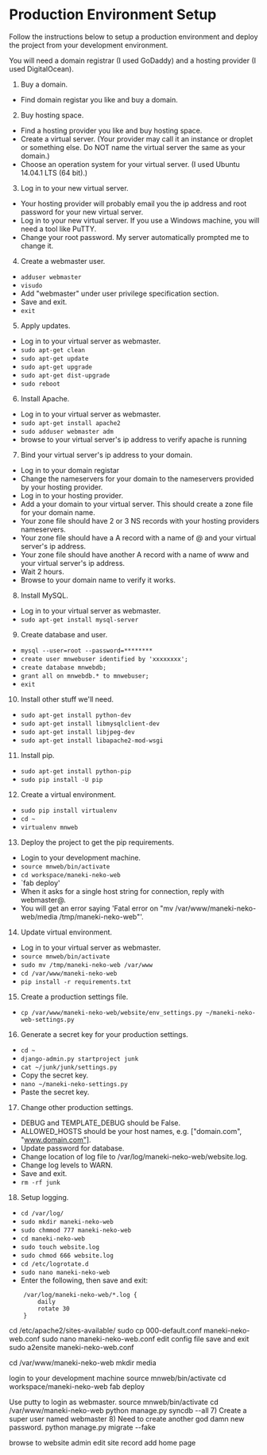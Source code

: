 Production Environment Setup
============================

Follow the instructions below to setup a production environment and deploy the project from your development environment.

You will need a domain registrar (I used GoDaddy) and a hosting provider (I used DigitalOcean).

1. Buy a domain.
  - Find domain registar you like and buy a domain.
  
2. Buy hosting space.
  - Find a hosting provider you like and buy hosting space.
  - Create a virtual server. (Your provider may call it an instance or droplet or something else. Do NOT name the virtual server the same as your domain.)
  - Choose an operation system for your virtual server. (I used Ubuntu 14.04.1 LTS (64 bit).)

3. Log in to your new virtual server.
  - Your hosting provider will probably email you the ip address and root password for your new virtual server.
  - Log in to your new virtual server. If you use a Windows machine, you will need a tool like PuTTY.
  - Change your root password. My server automatically prompted me to change it.
  
4. Create a webmaster user.
  - `adduser webmaster`
  - `visudo`
  - Add "webmaster" under user privilege specification section.
  - Save and exit.
  - `exit`

5. Apply updates.
  - Log in to your virtual server as webmaster.
  - `sudo apt-get clean`
  - `sudo apt-get update`
  - `sudo apt-get upgrade`
  - `sudo apt-get dist-upgrade`
  - `sudo reboot`
  
6. Install Apache.
  - Log in to your virtual server as webmaster.
  - `sudo apt-get install apache2`
  - `sudo adduser webmaster adm`
  - browse to your virtual server's ip address to verify apache is running

7. Bind your virtual server's ip address to your domain.
  - Log in to your domain registar
  - Change the nameservers for your domain to the nameservers provided by your hosting provider.
  - Log in to your hosting provider.
  - Add a your domain to your virtual server. This should create a zone file for your domain name.
  - Your zone file should have 2 or 3 NS records with your hosting providers nameservers.
  - Your zone file should have a A record with a name of @ and your virtual server's ip address.
  - Your zone file should have another A record with a name of www and your virtual server's ip address.
  - Wait 2 hours.
  - Browse to your domain name to verify it works.
  
8. Install MySQL.
  - Log in to your virtual server as webmaster.
  - `sudo apt-get install mysql-server`
  
9. Create database and user.
  - `mysql --user=root --password=********`
  - `create user mnwebuser identified by 'xxxxxxxx';`
  - `create database mnwebdb;`
  - `grant all on mnwebdb.* to mnwebuser;`
  - `exit`
  
10. Install other stuff we'll need.
  - `sudo apt-get install python-dev`
  - `sudo apt-get install libmysqlclient-dev`
  - `sudo apt-get install libjpeg-dev`
  - `sudo apt-get install libapache2-mod-wsgi`
  
11. Install pip.
  - `sudo apt-get install python-pip`
  - `sudo pip install -U pip`
  
12. Create a virtual environment.
  - `sudo pip install virtualenv`
  - `cd ~`
  - `virtualenv mnweb`

13. Deploy the project to get the pip requirements.
  - Login to your development machine.
  - `source mnweb/bin/activate`
  - `cd workspace/maneki-neko-web`
  - `fab deploy'
  - When it asks for a single host string for connection, reply with webmaster@<your domain>.
  - You will get an error saying 'Fatal error on "mv /var/www/maneki-neko-web/media /tmp/maneki-neko-web"'.
  
14. Update virtual environment.
  - Log in to your virtual server as webmaster.
  - `source mnweb/bin/activate`
  - `sudo mv /tmp/maneki-neko-web /var/www`
  - `cd /var/www/maneki-neko-web`
  - `pip install -r requirements.txt`
  
15. Create a production settings file.
  - `cp /var/www/maneki-neko-web/website/env_settings.py ~/maneki-neko-web-settings.py`
  
16. Generate a secret key for your production settings.  
  - `cd ~`
  - `django-admin.py startproject junk`
  - `cat ~/junk/junk/settings.py`
  - Copy the secret key.
  - `nano ~/maneki-neko-settings.py`
  - Paste the secret key.
  
17. Change other production settings.
  - DEBUG and TEMPLATE_DEBUG should be False.
  - ALLOWED_HOSTS should be your host names, e.g. ["domain.com", "www.domain.com"].
  - Update password for database.
  - Change location of log file to /var/log/maneki-neko-web/website.log.
  - Change log levels to WARN.
  - Save and exit.
  - `rm -rf junk`
  
18. Setup logging.  
  - `cd /var/log/`
  - `sudo mkdir maneki-neko-web`
  - `sudo chmmod 777 maneki-neko-web`
  - `cd maneki-neko-web`
  - `sudo touch website.log`
  - `sudo chmod 666 website.log`
  - `cd /etc/logrotate.d`
  - `sudo nano maneki-neko-web`
  - Enter the following, then save and exit:
```
    /var/log/maneki-neko-web/*.log {
        daily
        rotate 30
    }
```

cd /etc/apache2/sites-available/
sudo cp 000-default.conf maneki-neko-web.conf
sudo nano maneki-neko-web.conf
edit config file
save and exit
sudo a2ensite maneki-neko-web.conf

cd /var/www/maneki-neko-web
mkdir media

login to your development machine
source mnweb/bin/activate
cd workspace/maneki-neko-web
fab deploy

Use putty to login as webmaster.
source mnweb/bin/activate
cd /var/www/maneki-neko-web
python manage.py syncdb --all
    7) Create a super user named webmaster
    8) Need to create another god damn new password.
python manage.py migrate --fake

browse to website admin
edit site record
add home page

